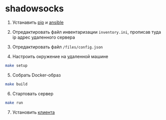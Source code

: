# shadowsocks

1. Устанавить [pip](https://pip.pypa.io/en/stable/installation/) и [ansible](https://docs.ansible.com/ansible/latest/installation_guide/intro_installation.html)

2. Отредактировать файл инвентаризации `inventory.ini`, прописав туда ip адрес удаленного сервера

3. Отредактировать файл `/files/config.json`

4. Настроить окружение на удаленной машине

  ```bash
  make setup
  ```

5. Собрать Docker-образ

  ```bash
  make build
  ```

6. Стартовать сервер

  ```bash
  make run
  ```

7. Установить [клиента](https://shadowsocks5.github.io/en/download/clients.html)
